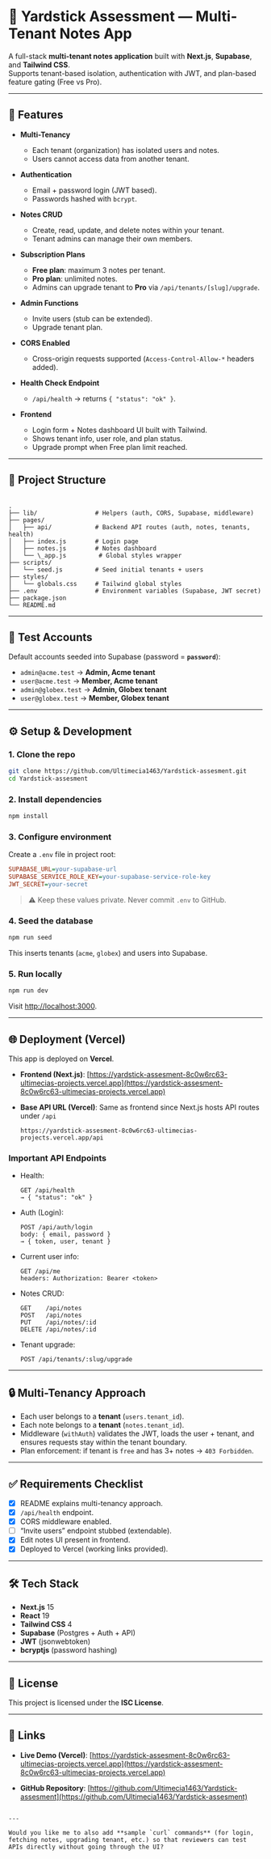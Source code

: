 
# 📝 Yardstick Assessment — Multi-Tenant Notes App

A full-stack **multi-tenant notes application** built with **Next.js**, **Supabase**, and **Tailwind CSS**.  
Supports tenant-based isolation, authentication with JWT, and plan-based feature gating (Free vs Pro).

---

## 🚀 Features

- **Multi-Tenancy**
  - Each tenant (organization) has isolated users and notes.
  - Users cannot access data from another tenant.

- **Authentication**
  - Email + password login (JWT based).
  - Passwords hashed with `bcrypt`.

- **Notes CRUD**
  - Create, read, update, and delete notes within your tenant.
  - Tenant admins can manage their own members.

- **Subscription Plans**
  - **Free plan**: maximum 3 notes per tenant.
  - **Pro plan**: unlimited notes.
  - Admins can upgrade tenant to **Pro** via `/api/tenants/[slug]/upgrade`.

- **Admin Functions**
  - Invite users (stub can be extended).
  - Upgrade tenant plan.

- **CORS Enabled**
  - Cross-origin requests supported (`Access-Control-Allow-*` headers added).

- **Health Check Endpoint**
  - `/api/health` → returns `{ "status": "ok" }`.

- **Frontend**
  - Login form + Notes dashboard UI built with Tailwind.
  - Shows tenant info, user role, and plan status.
  - Upgrade prompt when Free plan limit reached.

---

## 📂 Project Structure

```

.
├── lib/                # Helpers (auth, CORS, Supabase, middleware)
├── pages/
│   ├── api/            # Backend API routes (auth, notes, tenants, health)
│   ├── index.js        # Login page
│   ├── notes.js        # Notes dashboard
│   └── \_app.js         # Global styles wrapper
├── scripts/
│   └── seed.js         # Seed initial tenants + users
├── styles/
│   └── globals.css     # Tailwind global styles
├── .env                # Environment variables (Supabase, JWT secret)
├── package.json
└── README.md

````

---

## 🔑 Test Accounts

Default accounts seeded into Supabase (password = **`password`**):

- `admin@acme.test` → **Admin, Acme tenant**
- `user@acme.test` → **Member, Acme tenant**
- `admin@globex.test` → **Admin, Globex tenant**
- `user@globex.test` → **Member, Globex tenant**

---

## ⚙️ Setup & Development

### 1. Clone the repo
```bash
git clone https://github.com/Ultimecia1463/Yardstick-assesment.git
cd Yardstick-assesment
````

### 2. Install dependencies

```bash
npm install
```

### 3. Configure environment

Create a `.env` file in project root:

```ini
SUPABASE_URL=your-supabase-url
SUPABASE_SERVICE_ROLE_KEY=your-supabase-service-role-key
JWT_SECRET=your-secret
```

> ⚠️ Keep these values private. Never commit `.env` to GitHub.

### 4. Seed the database

```bash
npm run seed
```

This inserts tenants (`acme`, `globex`) and users into Supabase.

### 5. Run locally

```bash
npm run dev
```

Visit [http://localhost:3000](http://localhost:3000).

---

## 🌐 Deployment (Vercel)

This app is deployed on **Vercel**.

* **Frontend (Next.js)**:
  [https://yardstick-assesment-8c0w6rc63-ultimecias-projects.vercel.app](https://yardstick-assesment-8c0w6rc63-ultimecias-projects.vercel.app)

* **Base API URL (Vercel)**:
  Same as frontend since Next.js hosts API routes under `/api`

  ```
  https://yardstick-assesment-8c0w6rc63-ultimecias-projects.vercel.app/api
  ```

### Important API Endpoints

* Health:

  ```
  GET /api/health
  → { "status": "ok" }
  ```

* Auth (Login):

  ```
  POST /api/auth/login
  body: { email, password }
  → { token, user, tenant }
  ```

* Current user info:

  ```
  GET /api/me
  headers: Authorization: Bearer <token>
  ```

* Notes CRUD:

  ```
  GET    /api/notes
  POST   /api/notes
  PUT    /api/notes/:id
  DELETE /api/notes/:id
  ```

* Tenant upgrade:

  ```
  POST /api/tenants/:slug/upgrade
  ```

---

## 🔒 Multi-Tenancy Approach

* Each user belongs to a **tenant** (`users.tenant_id`).
* Each note belongs to a **tenant** (`notes.tenant_id`).
* Middleware (`withAuth`) validates the JWT, loads the user + tenant, and ensures requests stay within the tenant boundary.
* Plan enforcement: if tenant is `free` and has 3+ notes → `403 Forbidden`.

---

## ✅ Requirements Checklist

* [x] README explains multi-tenancy approach.
* [x] `/api/health` endpoint.
* [x] CORS middleware enabled.
* [ ] “Invite users” endpoint stubbed (extendable).
* [x] Edit notes UI present in frontend.
* [x] Deployed to Vercel (working links provided).

---

## 🛠️ Tech Stack

* **Next.js** 15
* **React** 19
* **Tailwind CSS** 4
* **Supabase** (Postgres + Auth + API)
* **JWT** (jsonwebtoken)
* **bcryptjs** (password hashing)

---

## 📜 License

This project is licensed under the **ISC License**.

---

## 📎 Links

* **Live Demo (Vercel)**:
  [https://yardstick-assesment-8c0w6rc63-ultimecias-projects.vercel.app](https://yardstick-assesment-8c0w6rc63-ultimecias-projects.vercel.app)

* **GitHub Repository**:
  [https://github.com/Ultimecia1463/Yardstick-assesment](https://github.com/Ultimecia1463/Yardstick-assesment)

```

---

Would you like me to also add **sample `curl` commands** (for login, fetching notes, upgrading tenant, etc.) so that reviewers can test APIs directly without going through the UI?
```
